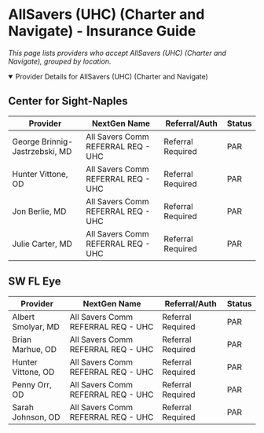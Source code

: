 # AllSavers (UHC) (Charter and Navigate) - Insurance Guide

*This page lists providers who accept AllSavers (UHC) (Charter and Navigate), grouped by location.*

<details open><summary>Provider Details for AllSavers (UHC) (Charter and Navigate)</summary>

## Center for Sight-Naples

| Provider | NextGen Name | Referral/Auth | Status |
|----------|-------------|--------------|--------|
| George Brinnig-Jastrzebski, MD | All Savers Comm REFERRAL REQ - UHC | Referral Required | PAR |
| Hunter Vittone, OD | All Savers Comm REFERRAL REQ - UHC | Referral Required | PAR |
| Jon Berlie, MD | All Savers Comm REFERRAL REQ - UHC | Referral Required | PAR |
| Julie Carter, MD | All Savers Comm REFERRAL REQ - UHC | Referral Required | PAR |

## SW FL Eye

| Provider | NextGen Name | Referral/Auth | Status |
|----------|-------------|--------------|--------|
| Albert Smolyar, MD | All Savers Comm REFERRAL REQ - UHC | Referral Required | PAR |
| Brian Marhue, OD | All Savers Comm REFERRAL REQ - UHC | Referral Required | PAR |
| Hunter Vittone, OD | All Savers Comm REFERRAL REQ - UHC | Referral Required | PAR |
| Penny Orr, OD | All Savers Comm REFERRAL REQ - UHC | Referral Required | PAR |
| Sarah Johnson, OD | All Savers Comm REFERRAL REQ - UHC | Referral Required | PAR |

</details>

